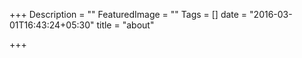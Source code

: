+++
Description = ""
FeaturedImage = ""
Tags = []
date = "2016-03-01T16:43:24+05:30"
title = "about"

+++

